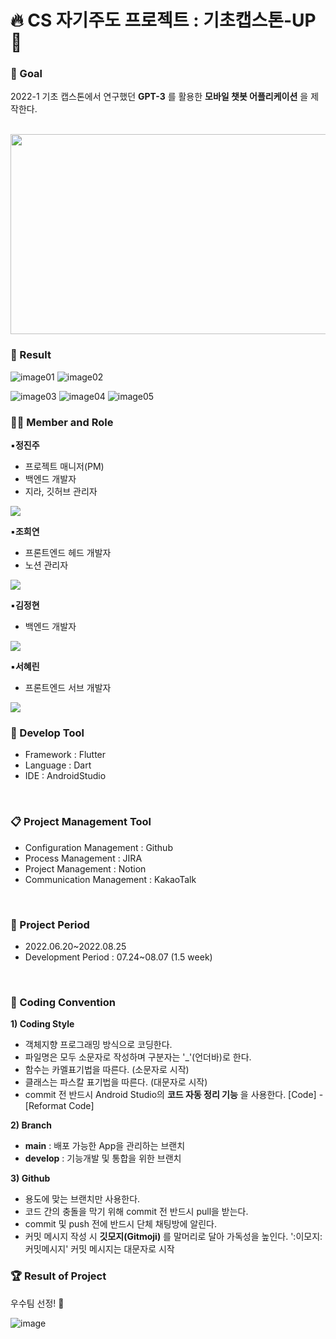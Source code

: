 # 🔥 CS 자기주도 프로젝트 : 기초캡스톤-UP 💪
### 🚩 Goal
2022-1 기초 캡스톤에서 연구했던 __GPT-3__ 를 활용한 __모바일 챗봇 어플리케이션__ 을 제작한다.<br>
<br>

<p><img src="https://user-images.githubusercontent.com/103942182/201093053-3dff5c6f-f808-4077-b18c-b848040598a2.png"  width="850" height="320">
<br>

### 🔖 Result

![image01](https://user-images.githubusercontent.com/103942182/201093440-155dc5bc-a2d0-4ba1-b3e7-5cecd14a4fcb.png)
![image02](https://user-images.githubusercontent.com/103942182/201093516-05247f79-a6fd-4363-af93-646c64faff2b.png)

![image03](https://user-images.githubusercontent.com/103942182/201093514-66c8b71b-a26d-4851-b266-d602b5e5afd5.png)
![image04](https://user-images.githubusercontent.com/103942182/201093511-eac6ce6a-be77-44be-9e08-868249bb5734.png)
![image05](https://user-images.githubusercontent.com/103942182/201093508-de775e8c-2e89-4d33-a582-4e8093c14814.png)
<br>

### 💁‍♀️ Member and Role
:black_small_square:__정진주__<br>
- 프로젝트 매니저(PM)
- 백엔드 개발자
- 지라, 깃허브 관리자
<p><a href="https://github.com/Ness731"><img src="https://img.shields.io/badge/GitHub-181717?style=for-the-badge&logo=GitHub&logoColor=white"></a>

:black_small_square:__조희연__<br>
- 프론트엔드 헤드 개발자
- 노션 관리자
<p><a href="https://github.com/chy0503"><img src="https://img.shields.io/badge/GitHub-181717?style=for-the-badge&logo=GitHub&logoColor=white"></a>

:black_small_square:__김정현__<br>
- 백엔드 개발자
<p><a href="https://github.com/Jhyunee"><img src="https://img.shields.io/badge/GitHub-181717?style=for-the-badge&logo=GitHub&logoColor=white"></a>

:black_small_square:__서혜린__<br>
- 프론트엔드 서브 개발자
<p><a href="https://github.com/sxhxrx"><img src="https://img.shields.io/badge/GitHub-181717?style=for-the-badge&logo=GitHub&logoColor=white"></a>
<br>

### 🔧 Develop Tool
- Framework : Flutter
- Language : Dart
- IDE : AndroidStudio
<br>

### 📋 Project Management Tool
- Configuration Management : Github
- Process Management : JIRA
- Project Management : Notion
- Communication Management : KakaoTalk
<br>

### 📅 Project Period
- 2022.06.20~2022.08.25
- Development Period : 07.24~08.07 (1.5 week)
<br>

### 📝 Coding Convention
__1) Coding Style__
- 객체지향 프로그래밍 방식으로 코딩한다.
- 파일명은 모두 소문자로 작성하며 구분자는 '_'(언더바)로 한다.
- 함수는 카멜표기법을 따른다. (소문자로 시작)
- 클래스는 파스칼 표기법을 따른다. (대문자로 시작)
- commit 전 반드시 Android Studio의 __코드 자동 정리 기능__ 을 사용한다. [Code] - [Reformat Code]

__2) Branch__
- __main__ : 배포 가능한 App을 관리하는 브랜치
- __develop__ : 기능개발 및 통합을 위한 브랜치

__3) Github__
- 용도에 맞는 브랜치만 사용한다.
- 코드 간의 충돌을 막기 위해 commit 전 반드시 pull을 받는다.
- commit 및 push 전에 반드시 단체 채팅방에 알린다.
- 커밋 메시지 작성 시 __깃모지(Gitmoji)__ 를 말머리로 달아 가독성을 높인다.
  ':이모지: 커밋메시지' 커밋 메시지는 대문자로 시작

### 🏆 Result of Project
우수팀 선정! 🎉 <br>

![image](https://user-images.githubusercontent.com/103942182/201095300-61c9f149-d480-4170-bb8e-c6a1068ef4f0.png)

<!-- 커밋 테스트: 정진주, 조희연, 서혜린, 김정현 -->
